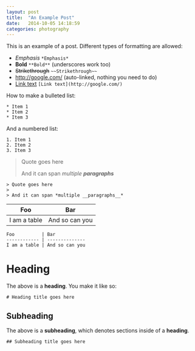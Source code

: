 ```yaml
---
layout: post
title:  "An Example Post"
date:   2014-10-05 14:18:59
categories: photography
---
```


This is an example of a post. Different types of formatting are allowed:

* *Emphasis* `*Emphasis*`
* **Bold** `**Bold**` (underscores work too)
* ~~Strikethrough~~ `~~Strikethrough~~`
* http://google.com/ (auto-linked, nothing you need to do)
* [Link text](http://google.com/) `[Link text](http://google.com/)`

How to make a bulleted list:

```
* Item 1
* Item 2
* Item 3
```

And a numbered list:

```
1. Item 1
2. Item 2
3. Item 3
```

> Quote goes here
>
> And it can span *multiple __paragraphs__*

```
> Quote goes here
>
> And it can span *multiple __paragraphs__*
```

Foo          | Bar
------------ | --------------
I am a table | And so can you

```
Foo          | Bar
------------ | --------------
I am a table | And so can you
```

# Heading
The above is a **heading**. You make it like so:

```
# Heading title goes here
```

## Subheading
The above is a **subheading**, which denotes sections inside of a **heading**.

```
## Subheading title goes here
```
